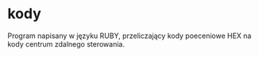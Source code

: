 ﻿# kody
Program napisany w języku RUBY, przeliczający kody poeceniowe HEX na kody centrum zdalnego sterowania. 
